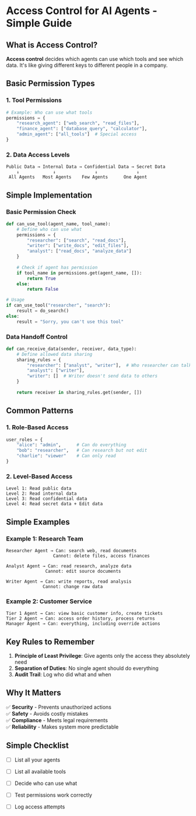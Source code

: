 # Access Control for AI Agents - Simple Guide

## What is Access Control?
**Access control** decides which agents can use which tools and see which data. It's like giving different keys to different people in a company.

## Basic Permission Types

### 1. **Tool Permissions**
```python
# Example: Who can use what tools
permissions = {
    "research_agent": ["web_search", "read_files"],
    "finance_agent": ["database_query", "calculator"],
    "admin_agent": ["all_tools"]  # Special access
}
```

### 2. **Data Access Levels**
```
Public Data → Internal Data → Confidential Data → Secret Data
    ↓             ↓               ↓               ↓
 All Agents   Most Agents    Few Agents      One Agent
```

## Simple Implementation

### Basic Permission Check
```python
def can_use_tool(agent_name, tool_name):
    # Define who can use what
    permissions = {
        "researcher": ["search", "read_docs"],
        "writer": ["write_docs", "edit_files"],
        "analyst": ["read_docs", "analyze_data"]
    }
    
    # Check if agent has permission
    if tool_name in permissions.get(agent_name, []):
        return True
    else:
        return False

# Usage
if can_use_tool("researcher", "search"):
    result = do_search()
else:
    result = "Sorry, you can't use this tool"
```

### Data Handoff Control
```python
def can_receive_data(sender, receiver, data_type):
    # Define allowed data sharing
    sharing_rules = {
        "researcher": ["analyst", "writer"],  # Who researcher can talk to
        "analyst": ["writer"],
        "writer": []  # Writer doesn't send data to others
    }
    
    return receiver in sharing_rules.get(sender, [])
```

## Common Patterns

### 1. **Role-Based Access**
```python
user_roles = {
    "alice": "admin",      # Can do everything
    "bob": "researcher",   # Can research but not edit
    "charlie": "viewer"    # Can only read
}
```

### 2. **Level-Based Access**
```
Level 1: Read public data
Level 2: Read internal data  
Level 3: Read confidential data
Level 4: Read secret data + Edit data
```

## Simple Examples

### Example 1: Research Team
```
Researcher Agent → Can: search web, read documents
                  Cannot: delete files, access finances

Analyst Agent → Can: read research, analyze data
               Cannot: edit source documents

Writer Agent → Can: write reports, read analysis
              Cannot: change raw data
```

### Example 2: Customer Service
```
Tier 1 Agent → Can: view basic customer info, create tickets
Tier 2 Agent → Can: access order history, process returns
Manager Agent → Can: everything, including override actions
```

## Key Rules to Remember

1. **Principle of Least Privilege**: Give agents only the access they absolutely need
2. **Separation of Duties**: No single agent should do everything
3. **Audit Trail**: Log who did what and when

## Why It Matters
✅ **Security** - Prevents unauthorized actions  
✅ **Safety** - Avoids costly mistakes  
✅ **Compliance** - Meets legal requirements  
✅ **Reliability** - Makes system more predictable  

## Simple Checklist
- [ ] List all your agents
- [ ] List all available tools
- [ ] Decide who can use what
- [ ] Test permissions work correctly
- [ ] Log access attempts

